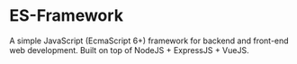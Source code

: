 # ES-Framework
A simple  JavaScript (EcmaScript 6+) framework for backend and front-end web development.  Built on top of NodeJS + ExpressJS + VueJS.